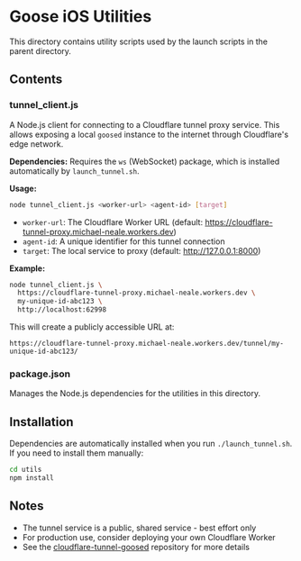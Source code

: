 # Goose iOS Utilities

This directory contains utility scripts used by the launch scripts in the parent directory.

## Contents

### tunnel_client.js

A Node.js client for connecting to a Cloudflare tunnel proxy service. This allows exposing a local `goosed` instance to the internet through Cloudflare's edge network.

**Dependencies:** Requires the `ws` (WebSocket) package, which is installed automatically by `launch_tunnel.sh`.

**Usage:**
```bash
node tunnel_client.js <worker-url> <agent-id> [target]
```

- `worker-url`: The Cloudflare Worker URL (default: https://cloudflare-tunnel-proxy.michael-neale.workers.dev)
- `agent-id`: A unique identifier for this tunnel connection
- `target`: The local service to proxy (default: http://127.0.0.1:8000)

**Example:**
```bash
node tunnel_client.js \
  https://cloudflare-tunnel-proxy.michael-neale.workers.dev \
  my-unique-id-abc123 \
  http://localhost:62998
```

This will create a publicly accessible URL at:
```
https://cloudflare-tunnel-proxy.michael-neale.workers.dev/tunnel/my-unique-id-abc123/
```

### package.json

Manages the Node.js dependencies for the utilities in this directory.

## Installation

Dependencies are automatically installed when you run `./launch_tunnel.sh`. If you need to install them manually:

```bash
cd utils
npm install
```

## Notes

- The tunnel service is a public, shared service - best effort only
- For production use, consider deploying your own Cloudflare Worker
- See the [cloudflare-tunnel-goosed](https://github.com/michaelneale/cloudflare-tunnel-goosed) repository for more details

